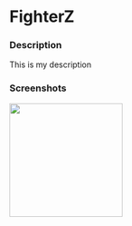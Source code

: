 <h1>FighterZ</h1>

<h3>Description</h3>

<p>
    This is my description
</p>

<h3>Screenshots</h3>
<img src="https://github.com/apark0648/FighterZZ/blob/master/Start%20Screen.PNG" width="200px">
